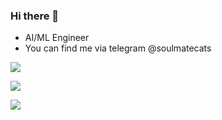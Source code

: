 ### Hi there 👋

- AI/ML Engineer
- You can find me via telegram @soulmatecats


![](http://github-profile-summary-cards.vercel.app/api/cards/profile-details?username=lehoang-dev&theme=vue)

![](http://github-profile-summary-cards.vercel.app/api/cards/repos-per-language?username=lehoang-dev&theme=vue)

![](http://github-profile-summary-cards.vercel.app/api/cards/stats?username=lehoang-dev&theme=vue)

